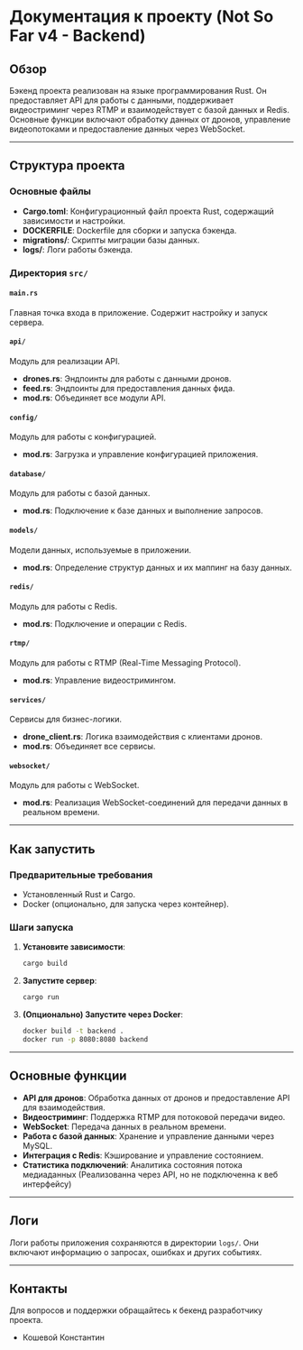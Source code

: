 # Документация к проекту (Not So Far v4 - Backend)

## Обзор

Бэкенд проекта реализован на языке программирования Rust. Он предоставляет API для работы с данными, поддерживает видеостриминг через RTMP и взаимодействует с базой данных и Redis. Основные функции включают обработку данных от дронов, управление видеопотоками и предоставление данных через WebSocket.

---

## Структура проекта

### Основные файлы

- **Cargo.toml**: Конфигурационный файл проекта Rust, содержащий зависимости и настройки.
- **DOCKERFILE**: Dockerfile для сборки и запуска бэкенда.
- **migrations/**: Скрипты миграции базы данных.
- **logs/**: Логи работы бэкенда.

### Директория `src/`

#### `main.rs`

Главная точка входа в приложение. Содержит настройку и запуск сервера.

#### `api/`

Модуль для реализации API.

- **drones.rs**: Эндпоинты для работы с данными дронов.
- **feed.rs**: Эндпоинты для предоставления данных фида.
- **mod.rs**: Объединяет все модули API.

#### `config/`

Модуль для работы с конфигурацией.

- **mod.rs**: Загрузка и управление конфигурацией приложения.

#### `database/`

Модуль для работы с базой данных.

- **mod.rs**: Подключение к базе данных и выполнение запросов.

#### `models/`

Модели данных, используемые в приложении.

- **mod.rs**: Определение структур данных и их маппинг на базу данных.

#### `redis/`

Модуль для работы с Redis.

- **mod.rs**: Подключение и операции с Redis.

#### `rtmp/`

Модуль для работы с RTMP (Real-Time Messaging Protocol).

- **mod.rs**: Управление видеостримингом.

#### `services/`

Сервисы для бизнес-логики.

- **drone_client.rs**: Логика взаимодействия с клиентами дронов.
- **mod.rs**: Объединяет все сервисы.

#### `websocket/`

Модуль для работы с WebSocket.

- **mod.rs**: Реализация WebSocket-соединений для передачи данных в реальном времени.

---

## Как запустить

### Предварительные требования

- Установленный Rust и Cargo.
- Docker (опционально, для запуска через контейнер).

### Шаги запуска

1. **Установите зависимости**:

   ```bash
   cargo build
   ```

2. **Запустите сервер**:

   ```bash
   cargo run
   ```

3. **(Опционально) Запустите через Docker**:

   ```bash
   docker build -t backend .
   docker run -p 8080:8080 backend
   ```

---

## Основные функции

- **API для дронов**: Обработка данных от дронов и предоставление API для взаимодействия.
- **Видеостриминг**: Поддержка RTMP для потоковой передачи видео.
- **WebSocket**: Передача данных в реальном времени.
- **Работа с базой данных**: Хранение и управление данными через MySQL.
- **Интеграция с Redis**: Кэширование и управление состоянием.
- **Статистика подключений**: Аналитика состояния потока медиаданных (Реализованна через API, но не подключенна к веб интерфейсу)

---

## Логи

Логи работы приложения сохраняются в директории `logs/`. Они включают информацию о запросах, ошибках и других событиях.

---

## Контакты

Для вопросов и поддержки обращайтесь к бекенд разработчику проекта.

- Кошевой Константин
